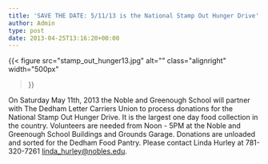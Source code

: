 ```yaml
---
title: 'SAVE THE DATE: 5/11/13 is the National Stamp Out Hunger Drive'
author: Admin
type: post
date: 2013-04-25T13:16:20+00:00
---
```

{{< figure
  src="stamp_out_hunger13.jpg"
  alt=""
  class="alignright"
  width="500px"
>}}

On Saturday May 11th, 2013 the Noble and Greenough School will partner with The Dedham Letter Carriers Union to process donations for the National Stamp Out Hunger Drive. It is the largest one day food collection in the country. Volunteers are needed from Noon - 5PM at the Noble and Greenough School Buildings and Grounds Garage. Donations are unloaded and sorted for the Dedham Food Pantry. Please contact Linda Hurley at 781-320-7261 <a title="linda_hurley@nobles.edu" href="mailto:linda_hurley@nobles.edu" target="_blank" rel="noopener">linda_hurley@nobles.edu</a>.
